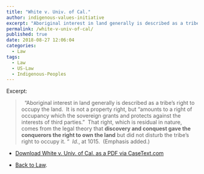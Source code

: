 ```yaml
---
title: "White v. Univ. of Cal."
author: indigenous-values-initiative
excerpt: "Aboriginal interest in land generally is described as a tribe’s right to occupy the land."
permalink: /white-v-univ-of-cal/
published: true
date: 2018-08-27 12:06:04
categories:
  - Law
tags:
  - Law
  - US-Law
  - Indigenous-Peoples
---
```

Excerpt:

>   “Aboriginal interest in land generally is described as a tribe’s right to occupy the land.  It is not a property right, but “amounts to a right of occupancy which the sovereign grants and protects against the interests of third parties.”  That right, which is residual in nature, comes from the legal theory that **discovery and conquest gave the conquerors the right to own the land** but did not disturb the tribe’s right to occupy it. “  _Id_., at 1015.  (Emphasis added.)


- [Download White v. Univ. of Cal. as a PDF via CaseText.com](https://casetext.com/case/white-v-univ-of-cal)

- [Back to Law](/law/).
